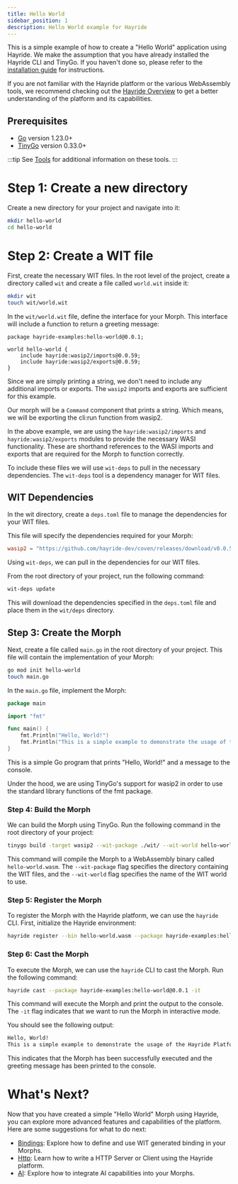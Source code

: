 ```yaml
---
title: Hello World
sidebar_position: 1
description: Hello World example for Hayride
---
```


This is a simple example of how to create a "Hello World" application using Hayride. We make the assumption that you have already installed the Hayride CLI and TinyGo. If you haven't done so, please refer to the [installation guide](../installation.md) for instructions.

If you are not familiar with the Hayride platform or the various WebAssembly tools, we recommend checking out the [Hayride Overview](../../overview.md) to get a better understanding of the platform and its capabilities. 

## Prerequisites
- [Go](https://go.dev/doc/install) version 1.23.0+
- [TinyGo](https://tinygo.org/) version 0.33.0+

:::tip
See [Tools](../tools.md) for additional information on these tools.
:::

# Step 1: Create a new directory

Create a new directory for your project and navigate into it:

```bash
mkdir hello-world
cd hello-world
```

# Step 2: Create a WIT file

First, create the necessary WIT files. In the root level of the project, create a directory called `wit` and create a file called `world.wit` inside it:

```bash
mkdir wit
touch wit/world.wit
```

In the `wit/world.wit` file, define the interface for your Morph. This interface will include a function to return a greeting message:

```wit
package hayride-examples:hello-world@0.0.1;

world hello-world {
    include hayride:wasip2/imports@0.0.59;
    include hayride:wasip2/exports@0.0.59;
}
```

Since we are simply printing a string, we don't need to include any additional imports or exports. The `wasip2` imports and exports are sufficient for this example.

Our morph will be a `Command` component that prints a string. Which means, we will be exporting the cli:run function from wasip2. 

In the above example, we are using the `hayride:wasip2/imports` and `hayride:wasip2/exports` modules to provide the necessary WASI functionality. These are shorthand references to the WASI imports and exports that are required for the Morph to function correctly.

To include these files we will use `wit-deps` to pull in the necessary dependencies. The `wit-deps` tool is a dependency manager for WIT files.

## WIT Dependencies

In the wit directory, create a `deps.toml` file to manage the dependencies for your WIT files. 

This file will specify the dependencies required for your Morph:

```toml
wasip2 = "https://github.com/hayride-dev/coven/releases/download/v0.0.59/hayride_wasip2_v0.0.59.tar.gz"
```

Using `wit-deps`, we can pull in the dependencies for our WIT files. 

From the root directory of your project, run the following command:

```bash
wit-deps update
```

This will download the dependencies specified in the `deps.toml` file and place them in the `wit/deps` directory.

## Step 3: Create the Morph

Next, create a file called `main.go` in the root directory of your project. This file will contain the implementation of your Morph:

```bash
go mod init hello-world
touch main.go
```

In the `main.go` file, implement the Morph:
```go
package main

import "fmt"

func main() {
	fmt.Println("Hello, World!")
	fmt.Println("This is a simple example to demonstrate the usage of the Hayride Platform.")
}
```
This is a simple Go program that prints "Hello, World!" and a message to the console.

Under the hood, we are using TinyGo's support for wasip2 in order to use the standard library functions of the fmt package.

### Step 4: Build the Morph

We can build the Morph using TinyGo. Run the following command in the root directory of your project:

```bash
tinygo build -target wasip2 --wit-package ./wit/ --wit-world hello-world -o hello-world.wasm
```

This command will compile the Morph to a WebAssembly binary called `hello-world.wasm`. The `--wit-package` flag specifies the directory containing the WIT files, and the `--wit-world` flag specifies the name of the WIT world to use.


### Step 5: Register the Morph

To register the Morph with the Hayride platform, we can use the `hayride` CLI. First, initialize the Hayride environment:

```bash
hayride register --bin hello-world.wasm --package hayride-examples:hello-world@0.0.1
```

### Step 6: Cast the Morph

To execute the Morph, we can use the `hayride` CLI to cast the Morph. Run the following command:

```bash
hayride cast --package hayride-examples:hello-world@0.0.1 -it 
```

This command will execute the Morph and print the output to the console. The `-it` flag indicates that we want to run the Morph in interactive mode.

You should see the following output:

```bash
Hello, World!
This is a simple example to demonstrate the usage of the Hayride Platform.
```
This indicates that the Morph has been successfully executed and the greeting message has been printed to the console.

# What's Next?
Now that you have created a simple "Hello World" Morph using Hayride, you can explore more advanced features and capabilities of the platform. Here are some suggestions for what to do next:

- [Bindings](./bindings/): Explore how to define and use WIT generated binding in your Morphs.
- [Http](./http/): Learn how to write a HTTP Server or Client using the Hayride platform.
- [AI](./ai/): Explore how to integrate AI capabilities into your Morphs.

